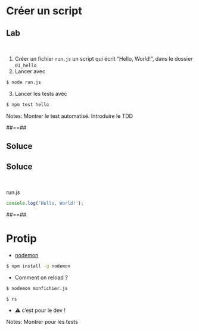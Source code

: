 <!-- .slide: class="exercice with-code" -->
# Créer un script

## Lab

<br>

1. Créer un fichier `run.js` un script qui écrit “Hello, World!”, dans le dossier `01_hello`
2. Lancer avec 
```bash
$ node run.js
```
3. Lancer les tests avec
```bash
$ npm test hello
```

Notes:
Montrer le test automatisé. Introduire le TDD

##==##

<!-- .slide: class="exercice with-code " -->
## Soluce

## Soluce

<br>

run.js
```javascript
console.log('Hello, World!');
```

##==##

# Protip

* [nodemon](https://nodemon.io/)
```bash
$ npm install -g nodemon
```
* Comment on reload ?
```bash
$ nodemon monfichier.js
```
```bash
$ rs
```
* ⚠ c’est pour le dev !

Notes:
Montrer pour les tests